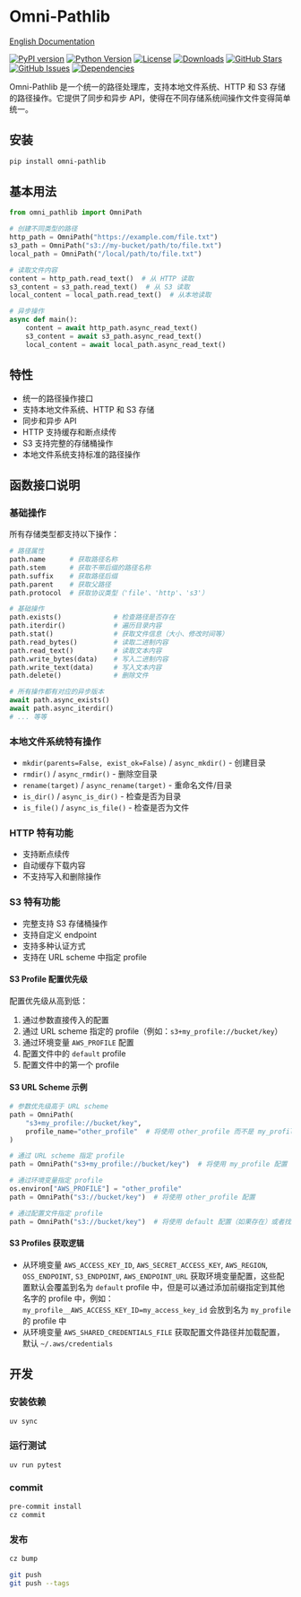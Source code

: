 # Omni-Pathlib

[English Documentation](README.md)

[![PyPI version](https://img.shields.io/pypi/v/omni-pathlib.svg)](https://pypi.org/project/omni-pathlib/)
[![Python Version](https://img.shields.io/pypi/pyversions/omni-pathlib.svg)](https://pypi.org/project/omni-pathlib/)
[![License](https://img.shields.io/github/license/Haskely/omni-pathlib.svg)](https://github.com/Haskely/omni-pathlib/blob/main/LICENSE)
[![Downloads](https://static.pepy.tech/badge/omni-pathlib)](https://pepy.tech/project/omni-pathlib)
[![GitHub Stars](https://img.shields.io/github/stars/Haskely/omni-pathlib.svg)](https://github.com/Haskely/omni-pathlib/stargazers)
[![GitHub Issues](https://img.shields.io/github/issues/Haskely/omni-pathlib.svg)](https://github.com/Haskely/omni-pathlib/issues)
[![Dependencies](https://img.shields.io/librariesio/github/Haskely/omni-pathlib)](https://libraries.io/github/Haskely/omni-pathlib)

Omni-Pathlib 是一个统一的路径处理库，支持本地文件系统、HTTP 和 S3 存储的路径操作。它提供了同步和异步 API，使得在不同存储系统间操作文件变得简单统一。

## 安装

```bash
pip install omni-pathlib
```

## 基本用法

```python
from omni_pathlib import OmniPath

# 创建不同类型的路径
http_path = OmniPath("https://example.com/file.txt")
s3_path = OmniPath("s3://my-bucket/path/to/file.txt")
local_path = OmniPath("/local/path/to/file.txt")

# 读取文件内容
content = http_path.read_text()  # 从 HTTP 读取
s3_content = s3_path.read_text()  # 从 S3 读取
local_content = local_path.read_text()  # 从本地读取

# 异步操作
async def main():
    content = await http_path.async_read_text()
    s3_content = await s3_path.async_read_text()
    local_content = await local_path.async_read_text()
```

## 特性

- 统一的路径操作接口
- 支持本地文件系统、HTTP 和 S3 存储
- 同步和异步 API
- HTTP 支持缓存和断点续传
- S3 支持完整的存储桶操作
- 本地文件系统支持标准的路径操作

## 函数接口说明

### 基础操作

所有存储类型都支持以下操作：

```python
# 路径属性
path.name      # 获取路径名称
path.stem      # 获取不带后缀的路径名称
path.suffix    # 获取路径后缀
path.parent    # 获取父路径
path.protocol  # 获取协议类型（'file'、'http'、's3'）

# 基础操作
path.exists()             # 检查路径是否存在
path.iterdir()            # 遍历目录内容
path.stat()               # 获取文件信息（大小、修改时间等）
path.read_bytes()         # 读取二进制内容
path.read_text()          # 读取文本内容
path.write_bytes(data)    # 写入二进制内容
path.write_text(data)     # 写入文本内容
path.delete()             # 删除文件

# 所有操作都有对应的异步版本
await path.async_exists()
await path.async_iterdir()
# ... 等等
```

### 本地文件系统特有操作

- `mkdir(parents=False, exist_ok=False)` / `async_mkdir()` - 创建目录
- `rmdir()` / `async_rmdir()` - 删除空目录
- `rename(target)` / `async_rename(target)` - 重命名文件/目录
- `is_dir()` / `async_is_dir()` - 检查是否为目录
- `is_file()` / `async_is_file()` - 检查是否为文件

### HTTP 特有功能

- 支持断点续传
- 自动缓存下载内容
- 不支持写入和删除操作

### S3 特有功能

- 完整支持 S3 存储桶操作
- 支持自定义 endpoint
- 支持多种认证方式
- 支持在 URL scheme 中指定 profile

#### S3 Profile 配置优先级

配置优先级从高到低：

1. 通过参数直接传入的配置
2. 通过 URL scheme 指定的 profile（例如：`s3+my_profile://bucket/key`）
3. 通过环境变量 `AWS_PROFILE` 配置
4. 配置文件中的 `default` profile
5. 配置文件中的第一个 profile

#### S3 URL Scheme 示例

```python
# 参数优先级高于 URL scheme
path = OmniPath(
    "s3+my_profile://bucket/key",
    profile_name="other_profile"  # 将使用 other_profile 而不是 my_profile
)

# 通过 URL scheme 指定 profile
path = OmniPath("s3+my_profile://bucket/key")  # 将使用 my_profile 配置

# 通过环境变量指定 profile
os.environ["AWS_PROFILE"] = "other_profile"
path = OmniPath("s3://bucket/key")  # 将使用 other_profile 配置

# 通过配置文件指定 profile
path = OmniPath("s3://bucket/key")  # 将使用 default 配置（如果存在）或者找到的第一个配置
```

#### S3 Profiles 获取逻辑

- 从环境变量 `AWS_ACCESS_KEY_ID`, `AWS_SECRET_ACCESS_KEY`, `AWS_REGION`, `OSS_ENDPOINT`, `S3_ENDPOINT`, `AWS_ENDPOINT_URL` 获取环境变量配置，这些配置默认会覆盖到名为 `default` profile 中，但是可以通过添加前缀指定到其他名字的 profile 中，例如：`my_profile__AWS_ACCESS_KEY_ID=my_access_key_id` 会放到名为 `my_profile` 的 profile 中
- 从环境变量 `AWS_SHARED_CREDENTIALS_FILE` 获取配置文件路径并加载配置，默认 `~/.aws/credentials`

## 开发

### 安装依赖

```bash
uv sync
```

### 运行测试

```bash
uv run pytest
```

### commit

```bash
pre-commit install
cz commit
```

### 发布

```bash
cz bump

git push
git push --tags
```
